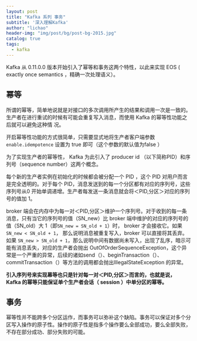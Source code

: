 ```yaml
---
layout: post
title: "Kafka 系列 事务"
subtitle: '深入理解Kafka'
author: "lichao"
header-img: "img/post/bg/post-bg-2015.jpg"
catalog: true
tags:
  - kafka
---
```


Kafka 从 0.11.0.0 版本开始引入了幂等和事务这两个特性，以此来实现 EOS ( exactly once semantics ，精确一次处理语义）。


## 幂等
所谓的幂等，简单地说就是对接口的多次调用所产生的结果和调用一次是一致的。生产者在进行重试的时候有可能会重复写入消息，而使用 Kafka 的幂等性功能之后就可以避免这种情
况。

开启幂等性功能的方式很简单，只需要显式地将生产者客户端参数 ```enable.idempotence``` 设置为 true 即可（这个参数的默认值为false ）

为了实现生产者的幂等性， Kafka 为此引入了 producer id （以下简称PID）和序列号（sequence number）这两个概念。

每个新的生产者实例在初始化的时候都会被分配一个 PID ，这个 PID 对用户而言是完全透明的。对于每个 PID，消息发送到的每一个分区都有对应的序列号，这些序列号从0 开始单调递增。生产者每发送一条消息就会将＜PID,分区＞对应的序列号的值加 1。

broker 端会在内存中为每一对＜PID,分区＞维护一个序列号。对于收到的每一条消息，只有当它的序列号的值（SN_new）比 broker 端中维护的对应的序列号的值（SN_old）大 1（即```SN_new = SN_old + 1```）时， broker 才会接收它。如果 ```SN_new < SN_old + 1```， 那么说明消息被重复写入，broker 可以直接将其丢弃。如果 ```SN_new > SN_old + 1```，那么说明中间有数据尚未写入，出现了乱序，暗示可能有消息丢失，对应的生产者会抛出 OutOfOrderSequenceException，这个异常是一个严重的异常，后续的诸如send（）、beginTransaction（）、commitTransaction（）等方法的调用都会抛出IllegalStateException 的异常。

**引入序列号来实现幕等也只是针对每一对＜PID,分区＞而言的，也就是说， Kafka 的幂等只能保证单个生产者会话（ session ）中单分区的幂等。**
## 事务
幂等性并不能跨多个分区运作，而事务可以弥补这个缺陷。事务可以保证对多个分区写入操作的原子性。操作的原子性是指多个操作要么全部成功，要么全部失败，不存在部分成功、部分失败的可能。